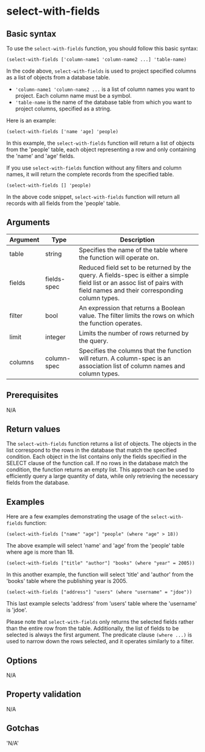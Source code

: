# select-with-fields

## Basic syntax

To use the `select-with-fields` function, you should follow this basic syntax:

```pact
(select-with-fields ['column-name1 'column-name2 ...] 'table-name)
```

In the code above, `select-with-fields` is used to project specified columns as a list of objects from a database table. 

- `'column-name1 'column-name2 ...` is a list of column names you want to project. Each column name must be a symbol.
- `'table-name` is the name of the database table from which you want to project columns, specified as a string.

Here is an example:

```pact
(select-with-fields ['name 'age] 'people)
```

In this example, the `select-with-fields` function will return a list of objects from the 'people' table, each object representing a row and only containing the 'name' and 'age' fields.  

If you use `select-with-fields` function without any filters and column names, it will return the complete records from the specified table. 

```pact
(select-with-fields [] 'people)
``` 

In the above code snippet, `select-with-fields` function will return all records with all fields from the 'people' table.

## Arguments

|  Argument  | Type | Description |
| --- | --- | --- |
|  table   | string | Specifies the name of the table where the function will operate on. |
|   fields  | fields-spec | Reduced field set to be returned by the query. A fields-spec is either a simple field list or an assoc list of pairs with field names and their corresponding column types.|
|  filter   |  bool | An expression that returns a Boolean value. The filter limits the rows on which the function operates.|
|  limit   | integer | Limits the number of rows returned by the query. |
|  columns   |  column-spec | Specifies the columns that the function will return. A column-spec is an association list of column names and column types. |

## Prerequisites

N/A

## Return values

The `select-with-fields` function returns a list of objects. The objects in the list correspond to the rows in the database that match the specified condition. Each object in the list contains only the fields specified in the SELECT clause of the function call. If no rows in the database match the condition, the function returns an empty list. This approach can be used to efficiently query a large quantity of data, while only retrieving the necessary fields from the database.

## Examples

Here are a few examples demonstrating the usage of the `select-with-fields` function:

```pact
(select-with-fields ["name" "age"] "people" (where "age" > 18))
```
The above example will select 'name' and 'age' from the 'people' table where age is more than 18.

```pact
(select-with-fields ["title" "author"] "books" (where "year" = 2005))
```
In this another example, the function will select 'title' and 'author' from the 'books' table where the publishing year is 2005.

```pact
(select-with-fields ["address"] "users" (where "username" = "jdoe"))
```
This last example selects 'address' from 'users' table where the 'username' is 'jdoe'.

Please note that `select-with-fields` only returns the selected fields rather than the entire row from the table. Additionally, the list of fields to be selected is always the first argument. The predicate clause `(where ...)` is used to narrow down the rows selected, and it operates similarly to a filter.

## Options

N/A

## Property validation

N/A

## Gotchas

'N/A'


